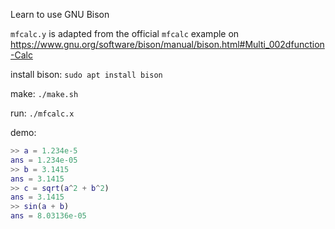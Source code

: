 Learn to use GNU Bison

`mfcalc.y` is adapted from the official `mfcalc` example on https://www.gnu.org/software/bison/manual/bison.html#Multi_002dfunction-Calc

install bison: `sudo apt install bison`

make: `./make.sh`

run: `./mfcalc.x`

demo:

```matlab
>> a = 1.234e-5
ans = 1.234e-05
>> b = 3.1415
ans = 3.1415
>> c = sqrt(a^2 + b^2)
ans = 3.1415
>> sin(a + b)
ans = 8.03136e-05
```
